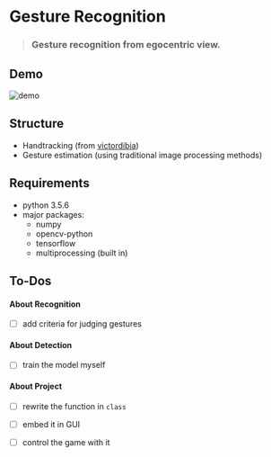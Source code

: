 # Gesture Recognition
> ### Gesture recognition from egocentric view.

## Demo
![demo](https://github.com/zzeitt/Gesture-Recognition/blob/master/demo.gif)

## Structure
* Handtracking (from [victordibia](https://github.com/victordibia/handtracking))
* Gesture estimation (using traditional image processing methods)

## Requirements
* python 3.5.6
* major packages:
    - numpy
    - opencv-python
    - tensorflow
    - multiprocessing (built in)

## To-Dos
#### About Recognition
- [ ] add criteria for judging gestures
#### About Detection
- [ ] train the model myself
#### About Project
- [ ] rewrite the function in `class`
- [ ] embed it in GUI
- [ ] control the game with it

